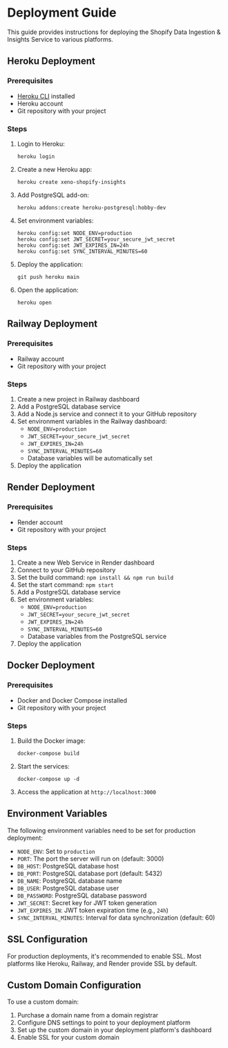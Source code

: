 # Deployment Guide

This guide provides instructions for deploying the Shopify Data Ingestion & Insights Service to various platforms.

## Heroku Deployment

### Prerequisites

- [Heroku CLI](https://devcenter.heroku.com/articles/heroku-cli) installed
- Heroku account
- Git repository with your project

### Steps

1. Login to Heroku:
   ```
   heroku login
   ```

2. Create a new Heroku app:
   ```
   heroku create xeno-shopify-insights
   ```

3. Add PostgreSQL add-on:
   ```
   heroku addons:create heroku-postgresql:hobby-dev
   ```

4. Set environment variables:
   ```
   heroku config:set NODE_ENV=production
   heroku config:set JWT_SECRET=your_secure_jwt_secret
   heroku config:set JWT_EXPIRES_IN=24h
   heroku config:set SYNC_INTERVAL_MINUTES=60
   ```

5. Deploy the application:
   ```
   git push heroku main
   ```

6. Open the application:
   ```
   heroku open
   ```

## Railway Deployment

### Prerequisites

- Railway account
- Git repository with your project

### Steps

1. Create a new project in Railway dashboard
2. Add a PostgreSQL database service
3. Add a Node.js service and connect it to your GitHub repository
4. Set environment variables in the Railway dashboard:
   - `NODE_ENV=production`
   - `JWT_SECRET=your_secure_jwt_secret`
   - `JWT_EXPIRES_IN=24h`
   - `SYNC_INTERVAL_MINUTES=60`
   - Database variables will be automatically set
5. Deploy the application

## Render Deployment

### Prerequisites

- Render account
- Git repository with your project

### Steps

1. Create a new Web Service in Render dashboard
2. Connect to your GitHub repository
3. Set the build command: `npm install && npm run build`
4. Set the start command: `npm start`
5. Add a PostgreSQL database service
6. Set environment variables:
   - `NODE_ENV=production`
   - `JWT_SECRET=your_secure_jwt_secret`
   - `JWT_EXPIRES_IN=24h`
   - `SYNC_INTERVAL_MINUTES=60`
   - Database variables from the PostgreSQL service
7. Deploy the application

## Docker Deployment

### Prerequisites

- Docker and Docker Compose installed
- Git repository with your project

### Steps

1. Build the Docker image:
   ```
   docker-compose build
   ```

2. Start the services:
   ```
   docker-compose up -d
   ```

3. Access the application at `http://localhost:3000`

## Environment Variables

The following environment variables need to be set for production deployment:

- `NODE_ENV`: Set to `production`
- `PORT`: The port the server will run on (default: 3000)
- `DB_HOST`: PostgreSQL database host
- `DB_PORT`: PostgreSQL database port (default: 5432)
- `DB_NAME`: PostgreSQL database name
- `DB_USER`: PostgreSQL database user
- `DB_PASSWORD`: PostgreSQL database password
- `JWT_SECRET`: Secret key for JWT token generation
- `JWT_EXPIRES_IN`: JWT token expiration time (e.g., `24h`)
- `SYNC_INTERVAL_MINUTES`: Interval for data synchronization (default: 60)

## SSL Configuration

For production deployments, it's recommended to enable SSL. Most platforms like Heroku, Railway, and Render provide SSL by default.

## Custom Domain Configuration

To use a custom domain:

1. Purchase a domain name from a domain registrar
2. Configure DNS settings to point to your deployment platform
3. Set up the custom domain in your deployment platform's dashboard
4. Enable SSL for your custom domain
